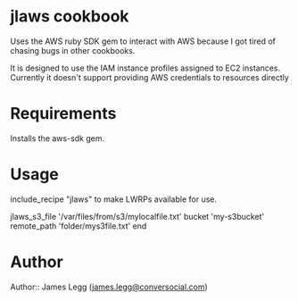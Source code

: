 # jlaws cookbook

Uses the AWS ruby SDK gem to interact with AWS because I got tired of chasing bugs in other cookbooks.

It is designed to use the IAM instance profiles assigned to EC2 instances. Currently it doesn't support
providing AWS credentials to resources directly

# Requirements

Installs the aws-sdk gem.

# Usage

include_recipe "jlaws" to make LWRPs available for use.

jlaws_s3_file '/var/files/from/s3/mylocalfile.txt'
 bucket      'my-s3bucket'
 remote_path 'folder/mys3file.txt'
end

# Author
Author:: James Legg (<james.legg@conversocial.com>)
